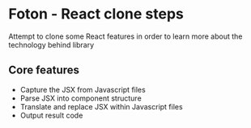 # Foton - React clone steps
Attempt to clone some React features in order to learn more about the technology behind library

## Core features
- Capture the JSX from Javascript files
- Parse JSX into component structure
- Translate and replace JSX within Javascript files
- Output result code